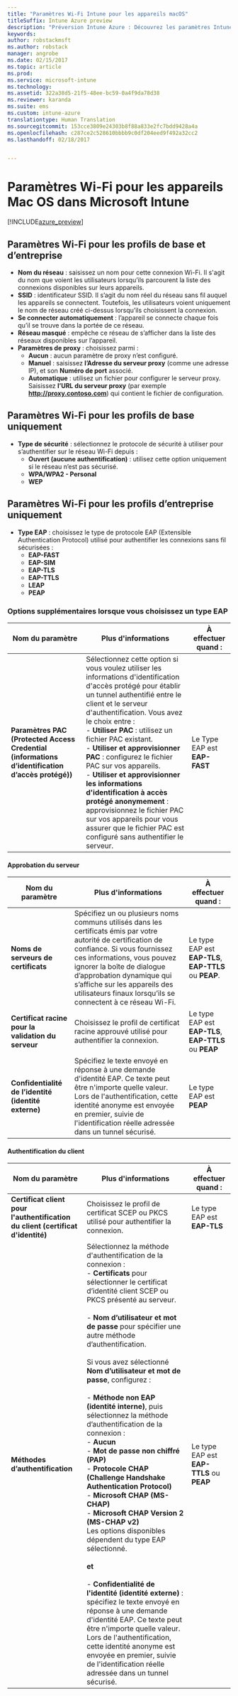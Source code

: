 ```yaml
---
title: "Paramètres Wi-Fi Intune pour les appareils macOS"
titleSuffix: Intune Azure preview
description: "Préversion Intune Azure : Découvrez les paramètres Intune que vous pouvez utiliser pour configurer des connexions Wi-Fi sur les appareils Mac OS."
keywords: 
author: robstackmsft
ms.author: robstack
manager: angrobe
ms.date: 02/15/2017
ms.topic: article
ms.prod: 
ms.service: microsoft-intune
ms.technology: 
ms.assetid: 322a38d5-21f5-48ee-bc59-0a4f9da78d38
ms.reviewer: karanda
ms.suite: ems
ms.custom: intune-azure
translationtype: Human Translation
ms.sourcegitcommit: 153cce3809e24303b8f88a833e2fc7bdd9428a4a
ms.openlocfilehash: c287ce2c528610bbbb9c0df204eed9f492a32cc2
ms.lasthandoff: 02/18/2017


---
```


# <a name="wi-fi-settings-for-macos-devices-in-microsoft-intune"></a>Paramètres Wi-Fi pour les appareils Mac OS dans Microsoft Intune

[!INCLUDE[azure_preview](../includes/azure_preview.md)]

## <a name="wi-fi-settings-for-basic-and-enterprise-profiles"></a>Paramètres Wi-Fi pour les profils de base et d’entreprise

- **Nom du réseau** : saisissez un nom pour cette connexion Wi-Fi. Il s'agit du nom que voient les utilisateurs lorsqu’ils parcourent la liste des connexions disponibles sur leurs appareils.
- **SSID** : identificateur SSID. Il s’agit du nom réel du réseau sans fil auquel les appareils se connectent. Toutefois, les utilisateurs voient uniquement le nom de réseau créé ci-dessus lorsqu’ils choisissent la connexion.
- **Se connecter automatiquement** : l’appareil se connecte chaque fois qu’il se trouve dans la portée de ce réseau.
- **Réseau masqué** : empêche ce réseau de s’afficher dans la liste des réseaux disponibles sur l’appareil.
- **Paramètres de proxy** : choisissez parmi :
    - **Aucun** : aucun paramètre de proxy n’est configuré.
    - **Manuel** : saisissez **l’Adresse du serveur proxy** (comme une adresse IP), et son **Numéro de port** associé.
    - **Automatique** : utilisez un fichier pour configurer le serveur proxy. Saisissez **l’URL du serveur proxy** (par exemple **http://proxy.contoso.com**) qui contient le fichier de configuration.

## <a name="wi-fi-settings-for-basic-profiles-only"></a>Paramètres Wi-Fi pour les profils de base uniquement

- **Type de sécurité** : sélectionnez le protocole de sécurité à utiliser pour s’authentifier sur le réseau Wi-Fi depuis :
    - **Ouvert (aucune authentification)** : utilisez cette option uniquement si le réseau n’est pas sécurisé.
    - **WPA/WPA2 - Personal**
    - **WEP**

## <a name="wi-fi-settings-for-enterprise-profiles-only"></a>Paramètres Wi-Fi pour les profils d’entreprise uniquement

- **Type EAP** : choisissez le type de protocole EAP (Extensible Authentication Protocol) utilisé pour authentifier les connexions sans fil sécurisées :
    - **EAP-FAST**
    - **EAP-SIM**
    - **EAP-TLS**
    - **EAP-TTLS**
    - **LEAP**
    - **PEAP**

### <a name="further-options-when-you-choose-an-eap-type"></a>Options supplémentaires lorsque vous choisissez un type EAP


|Nom du paramètre|Plus d'informations|À effectuer quand :|
|--------------|-------------|----------|
|**Paramètres PAC (Protected Access Credential (informations d’identification d’accès protégé))**|Sélectionnez cette option si vous voulez utiliser les informations d'identification d'accès protégé pour établir un tunnel authentifié entre le client et le serveur d'authentification. Vous avez le choix entre :<br>- **Utiliser PAC** : utilisez un fichier PAC existant.<br>- **Utiliser et approvisionner PAC** : configurez le fichier PAC sur vos appareils.<br>- **Utiliser et approvisionner les informations d'identification à accès protégé anonymement** : approvisionnez le fichier PAC sur vos appareils pour vous assurer que le fichier PAC est configuré sans authentifier le serveur.|Le Type EAP est **EAP-FAST**|

#### <a name="server-trust"></a>Approbation du serveur


|Nom du paramètre|Plus d'informations|À effectuer quand :|
|--------------|-------------|----------|
|**Noms de serveurs de certificats**|Spécifiez un ou plusieurs noms communs utilisés dans les certificats émis par votre autorité de certification de confiance. Si vous fournissez ces informations, vous pouvez ignorer la boîte de dialogue d’approbation dynamique qui s’affiche sur les appareils des utilisateurs finaux lorsqu’ils se connectent à ce réseau Wi-Fi.|Le type EAP est **EAP-TLS**, **EAP-TTLS** ou **PEAP**.|
|**Certificat racine pour la validation du serveur**|Choisissez le profil de certificat racine approuvé utilisé pour authentifier la connexion. |Le type EAP est **EAP-TLS**, **EAP-TTLS** ou **PEAP**|
|**Confidentialité de l’identité (identité externe)**|Spécifiez le texte envoyé en réponse à une demande d'identité EAP. Ce texte peut être n'importe quelle valeur. Lors de l'authentification, cette identité anonyme est envoyée en premier, suivie de l'identification réelle adressée dans un tunnel sécurisé.|Le type EAP est **PEAP**|


#### <a name="client-authentication"></a>Authentification du client


|Nom du paramètre|Plus d'informations|À effectuer quand :|
|--------------|-------------|----------|
|**Certificat client pour l'authentification du client (certificat d'identité)**|Choisissez le profil de certificat SCEP ou PKCS utilisé pour authentifier la connexion.|Le type EAP est **EAP-TLS**|
|**Méthodes d’authentification**|Sélectionnez la méthode d'authentification de la connexion :<br>- **Certificats** pour sélectionner le certificat d’identité client SCEP ou PKCS présenté au serveur.<br><br>- **Nom d’utilisateur et mot de passe** pour spécifier une autre méthode d’authentification. <br><br>Si vous avez sélectionné **Nom d’utilisateur et mot de passe**, configurez :<br><br>-  **Méthode non EAP (identité interne)**, puis sélectionnez la méthode d’authentification de la connexion :<br>- **Aucun**<br>- **Mot de passe non chiffré (PAP)**<br>- **Protocole CHAP (Challenge Handshake Authentication Protocol)**<br>- **Microsoft CHAP (MS-CHAP)**<br>- **Microsoft CHAP Version 2 (MS-CHAP v2)**<br>Les options disponibles dépendent du type EAP sélectionné.<br><br>**et**<br><br>- **Confidentialité de l'identité (identité externe)** : spécifiez le texte envoyé en réponse à une demande d'identité EAP. Ce texte peut être n'importe quelle valeur. Lors de l'authentification, cette identité anonyme est envoyée en premier, suivie de l'identification réelle adressée dans un tunnel sécurisé.|Le type EAP est **EAP-TTLS** ou **PEAP**|


